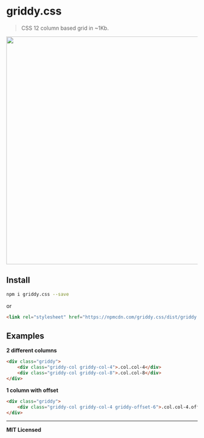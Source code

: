 # griddy.css

> CSS 12 column based grid in ~1Kb.

<img src="https://dl.dropboxusercontent.com/u/100463011/griddy-css.gif" width="600" />

## Install

```bash
npm i griddy.css --save
```

or 

```html
<link rel="stylesheet" href="https://npmcdn.com/griddy.css/dist/griddy.min.css" type="text/css" />
```

## Examples

**2 different columns**

```html
<div class="griddy">
    <div class="griddy-col griddy-col-4">.col.col-4</div>
    <div class="griddy-col griddy-col-8">.col.col-8</div>
</div>
```

**1 column with offset**

```html
<div class="griddy">
    <div class="griddy-col griddy-col-4 griddy-offset-6">.col.col-4.offset-6</div>
</div>
```

---

**MIT Licensed**
